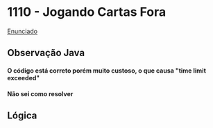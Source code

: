 # 1110 - Jogando Cartas Fora
[Enunciado](https://www.beecrowd.com.br/repository/UOJ_1110.html)

## Observação Java
#### O código está correto porém muito custoso, o que causa "time limit exceeded"
#### Não sei como resolver
## Lógica
```
```